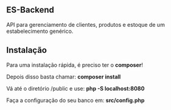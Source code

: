 ## ES-Backend

API para gerenciamento de clientes, produtos e estoque de um estabelecimento genérico.


## Instalação

<p>Para uma instalação rápida, é preciso ter o <strong>composer</strong>!</p>
<p>Depois disso basta chamar: <strong>composer install</strong></p>
<p>Vá até o diretório /public e use: <strong>php -S localhost:8080</strong></p>
<p>Faça a configuração do seu banco em: <strong>src/config.php</strong></p>